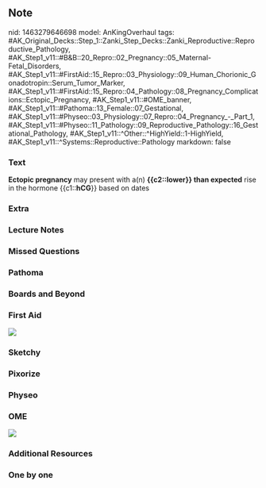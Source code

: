 ## Note
nid: 1463279646698
model: AnKingOverhaul
tags: #AK_Original_Decks::Step_1::Zanki_Step_Decks::Zanki_Reproductive::Reproductive_Pathology, #AK_Step1_v11::#B&B::20_Repro::02_Pregnancy::05_Maternal-Fetal_Disorders, #AK_Step1_v11::#FirstAid::15_Repro::03_Physiology::09_Human_Chorionic_Gonadotropin::Serum_Tumor_Marker, #AK_Step1_v11::#FirstAid::15_Repro::04_Pathology::08_Pregnancy_Complications::Ectopic_Pregnancy, #AK_Step1_v11::#OME_banner, #AK_Step1_v11::#Pathoma::13_Female::07_Gestational, #AK_Step1_v11::#Physeo::03_Physiology::07_Repro::04_Pregnancy_-_Part_1, #AK_Step1_v11::#Physeo::11_Pathology::09_Reproductive_Pathology::16_Gestational_Pathology, #AK_Step1_v11::^Other::^HighYield::1-HighYield, #AK_Step1_v11::^Systems::Reproductive::Pathology
markdown: false

### Text
<div>
  <b>Ectopic pregnancy</b> may present with a(n) <b>{{c2::lower}}
  than expected</b> rise in the hormone {{c1::<b>hCG</b>}} based on
  dates
</div>

### Extra


### Lecture Notes


### Missed Questions


### Pathoma


### Boards and Beyond


### First Aid
<img src="tmpaq_Tgd.png">

### Sketchy


### Pixorize


### Physeo


### OME
<div class="ome-widget">
  <a href="https://onlinemeded.org?ref=anki"><img src=
  "_OME_AnkiFlashcards_General_7.png"></a>
</div>

### Additional Resources


### One by one


